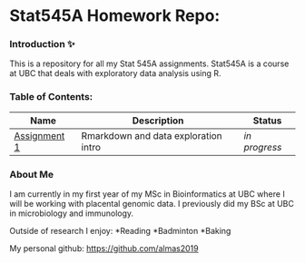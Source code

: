# Stat545A Homework Repo: 
### Introduction :sparkles:
This is a repository for all my Stat 545A assignments. Stat545A is a course at UBC that deals with exploratory data analysis using R.
### Table of Contents:
|Name | Description | Status|
| --- | --- | --- |
| [Assignment 1](https://github.com/STAT545-UBC-hw-2019-20/stat545-hw-almas2019/tree/master/Hw01) | Rmarkdown and data exploration intro | _in progress_ |
### About Me 
I am currently in my first year of my MSc in Bioinformatics at UBC where I will be working with placental genomic data. I previously did my BSc at UBC in microbiology and immunology.

Outside of research I enjoy:
*Reading
*Badminton
*Baking

My personal github: https://github.com/almas2019
